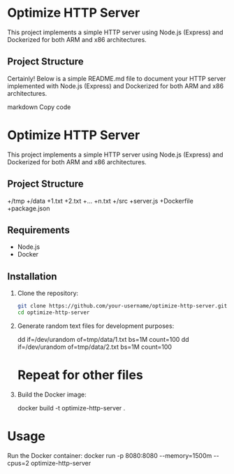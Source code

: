 # Optimize HTTP Server

This project implements a simple HTTP server using Node.js (Express) and Dockerized for both ARM and x86 architectures.

## Project Structure


Certainly! Below is a simple README.md file to document your HTTP server implemented with Node.js (Express) and Dockerized for both ARM and x86 architectures.

markdown
Copy code
# Optimize HTTP Server

This project implements a simple HTTP server using Node.js (Express) and Dockerized for both ARM and x86 architectures.

## Project Structure

+/tmp
    +/data
        +1.txt
        +2.txt
        +...
        +n.txt
+/src
    +server.js
+Dockerfile
+package.json


## Requirements

- Node.js
- Docker

## Installation

1. Clone the repository:

   ```bash
   git clone https://github.com/your-username/optimize-http-server.git
   cd optimize-http-server

2. Generate random text files for development purposes:

    dd if=/dev/urandom of=tmp/data/1.txt bs=1M count=100
    dd if=/dev/urandom of=tmp/data/2.txt bs=1M count=100
    # Repeat for other files

3. Build the Docker image:

    docker build -t optimize-http-server .

# Usage

Run the Docker container:
    docker run -p 8080:8080 --memory=1500m --cpus=2 optimize-http-server
